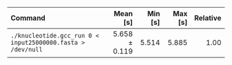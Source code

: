 | Command | Mean [s] | Min [s] | Max [s] | Relative |
|:---|---:|---:|---:|---:|
| `./knucleotide.gcc_run 0 < input25000000.fasta > /dev/null` | 5.658 ± 0.119 | 5.514 | 5.885 | 1.00 |
